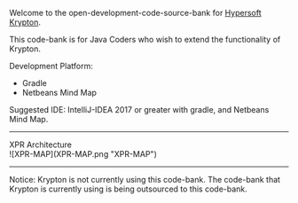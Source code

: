 Welcome to the open-development-code-source-bank for [Hypersoft Krypton](https://www.github.com/hypersoft/Krypton).

This code-bank is for Java Coders who wish to extend the functionality of Krypton.

Development Platform:

 * Gradle
 * Netbeans Mind Map
 
Suggested IDE: IntelliJ-IDEA 2017 or greater with gradle, and Netbeans Mind Map.
<hr>
XPR Architecture<br>
![XPR-MAP](XPR-MAP.png "XPR-MAP")
<hr>
Notice: Krypton is not currently using this code-bank.
The code-bank that Krypton is currently using is being outsourced to this code-bank.

